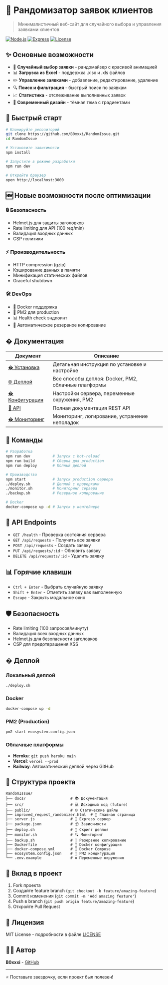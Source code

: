 # 🎲 Рандомизатор заявок клиентов

> Минималистичный веб-сайт для случайного выбора и управления заявками клиентов

[![Node.js](https://img.shields.io/badge/Node.js-18+-green.svg)](https://nodejs.org/)
[![Express](https://img.shields.io/badge/Express-4.18+-blue.svg)](https://expressjs.com/)
[![License](https://img.shields.io/badge/License-MIT-yellow.svg)](LICENSE)

## ✨ Основные возможности

- 🎲 **Случайный выбор заявки** - рандомайзер с красивой анимацией
- 📊 **Загрузка из Excel** - поддержка .xlsx и .xls файлов
- ✏️ **Управление заявками** - добавление, редактирование, удаление
- 🔍 **Поиск и фильтрация** - быстрый поиск по заявкам
- 📈 **Статистика** - отслеживание выполненных заявок
- 🌙 **Современный дизайн** - тёмная тема с градиентами

## 🚀 Быстрый старт

```bash
# Клонируйте репозиторий
git clone https://github.com/B0xxxi/RandomIssue.git
cd RandomIssue

# Установите зависимости
npm install

# Запустите в режиме разработки
npm run dev

# Откройте браузер
open http://localhost:3000
```

## 🆕 Новые возможности после оптимизации

### 🔒 Безопасность
- Helmet.js для защиты заголовков
- Rate limiting для API (100 req/min)
- Валидация входных данных
- CSP политики

### ⚡ Производительность
- HTTP compression (gzip)
- Кэширование данных в памяти
- Минификация статических файлов
- Graceful shutdown

### 🛠️ DevOps
- 🐳 Docker поддержка
- 🔄 PM2 для production
- 📊 Health check эндпоинт
- 💾 Автоматическое резервное копирование

## � Документация

| Документ | Описание |
|----------|----------|
| [� Установка](docs/installation.md) | Детальная инструкция по установке и настройке |
| [🌐 Деплой](docs/deployment.md) | Все способы деплоя: Docker, PM2, облачные платформы |
| [� Конфигурация](docs/configuration.md) | Настройки сервера, переменные окружения, PM2 |
| [📖 API](docs/api.md) | Полная документация REST API |
| [� Мониторинг](docs/troubleshooting.md) | Мониторинг, логирование, устранение неполадок |

## 🎯 Команды

```bash
# Разработка
npm run dev          # Запуск с hot-reload
npm run build        # Сборка для production
npm run deploy       # Полный деплой

# Производство
npm start            # Запуск production сервера
./deploy.sh          # Деплой с проверками
./monitor.sh         # Мониторинг сервера
./backup.sh          # Резервное копирование

# Docker
docker-compose up -d # Запуск в контейнере
```

## 🔧 API Endpoints

- `GET /health` - Проверка состояния сервера
- `GET /api/requests` - Получить все заявки
- `POST /api/requests` - Создать заявку
- `PUT /api/requests/:id` - Обновить заявку
- `DELETE /api/requests/:id` - Удалить заявку

## 📊 Горячие клавиши

- `Ctrl + Enter` - Выбрать случайную заявку
- `Shift + Enter` - Отметить заявку как выполненную
- `Escape` - Закрыть модальное окно

## 🛡️ Безопасность

- Rate limiting (100 запросов/минуту)
- Валидация всех входных данных
- Helmet.js для безопасности заголовков
- CSP для предотвращения XSS

## � Деплой

### Локальный деплой
```bash
./deploy.sh
```

### Docker
```bash
docker-compose up -d
```

### PM2 (Production)
```bash
pm2 start ecosystem.config.json
```

### Облачные платформы
- **Heroku**: `git push heroku main`
- **Vercel**: `vercel --prod`
- **Railway**: Автоматический деплой через GitHub

## 📁 Структура проекта

```
RandomIssue/
├── docs/                    # 📚 Документация
├── src/                     # 💻 Исходный код (future)
├── public/                  # 🌐 Статические файлы
├── improved_request_randomizer.html  # 🎨 Главная страница
├── server.js                # 🚀 Express сервер
├── package.json             # 📦 Зависимости
├── deploy.sh                # 🚀 Скрипт деплоя
├── monitor.sh               # 🔍 Мониторинг
├── backup.sh                # 💾 Резервное копирование
├── Dockerfile               # 🐳 Docker конфигурация
├── docker-compose.yml       # 🐳 Docker Compose
├── ecosystem.config.json    # 🔄 PM2 конфигурация
└── .env.example             # ⚙️ Переменные окружения
```

## 🤝 Вклад в проект

1. Fork проекта
2. Создайте feature branch (`git checkout -b feature/amazing-feature`)
3. Commit изменения (`git commit -m 'Add amazing feature'`)
4. Push в branch (`git push origin feature/amazing-feature`)
5. Откройте Pull Request

## 📄 Лицензия

MIT License - подробности в файле [LICENSE](LICENSE)

## 👨‍💻 Автор

**B0xxxi** - [GitHub](https://github.com/B0xxxi)

---

⭐ Поставьте звездочку, если проект был полезен!

